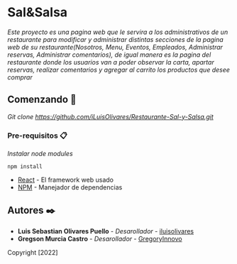 # Sal&Salsa

_Este proyecto es una pagina web que le servira a los administrativos de un restaurante para modificar y administrar distintas secciones de la pagina web de su restaurante(Nosotros, Menu, Eventos, Empleados, Administrar reservas, Administrar comentarios), de igual manera es la pagina del restaurante donde los usuarios van a poder observar la carta, apartar reservas, realizar comentarios y agregar al carrito los productos que desee comprar_

## Comenzando 🚀

_Git clone https://github.com/iLuisOlivares/Restaurante-Sal-y-Salsa.git_


### Pre-requisitos 📋

_Instalar node modules_

```
npm install
```

* [React](https://reactjs.org/) - El framework web usado
* [NPM](https://www.npmjs.com/) - Manejador de dependencias

## Autores ✒️

* **Luis Sebastian Olivares Puello** - *Desarollador* - [iluisolivares](https://github.com/iluisolivares)
* **Gregson Murcia Castro** - *Desarollador* - [GregoryInnovo](https://github.com/GregoryInnovo)



Copyright [2022]
